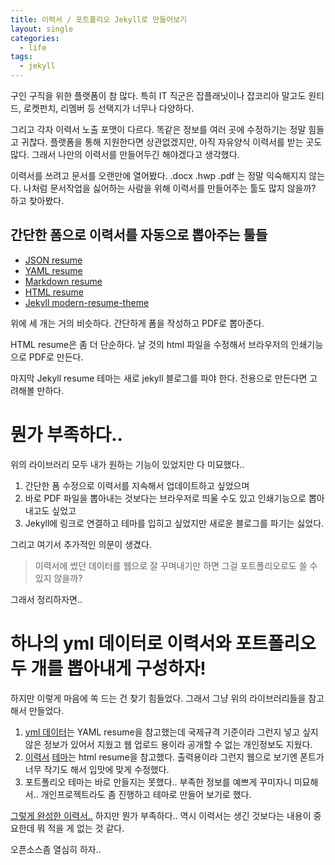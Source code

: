 ```yaml
---
title: 이력서 / 포트폴리오 Jekyll로 만들어보기
layout: single
categories:
  - life
tags:
  - jekyll
---
```

구인 구직을 위한 플랫폼이 참 많다. 특히 IT 직군은 잡플래닛이나 잡코리아 말고도
원티드, 로켓펀치, 리멤버 등 선택지가 너무나 다양하다.

그리고 각자 이력서 노출 포맷이 다르다. 똑같은 정보를 여러 곳에 수정하기는 정말 힘들고 귀찮다.
플랫폼을 통해 지원한다면 상관없겠지만, 아직 자유양식 이력서를 받는 곳도 많다.
그래서 나만의 이력서를 만들어두긴 해야겠다고 생각했다.

이력서를 쓰려고 문서를 오랜만에 열어봤다. .docx .hwp .pdf 는 정말 익숙해지지 않는다.
나처럼 문서작업을 싫어하는 사람을 위해 이력서를 만들어주는 툴도 많지 않을까? 하고 찾아봤다.


## 간단한 폼으로 이력서를 자동으로 뽑아주는 툴들
- [JSON resume](https://github.com/jsonresume)
- [YAML resume](https://github.com/notsag/yaml-resume)
- [Markdown resume](https://github.com/there4/markdown-resume)
- [HTML resume](https://github.com/mnjul/html-resume)
- [Jekyll modern-resume-theme](https://github.com/sproogen/modern-resume-theme)

위에 세 개는 거의 비슷하다. 간단하게 폼을 작성하고 PDF로 뽑아준다.

HTML resume은 좀 더 단순하다. 날 것의 html 파일을 수정해서 브라우저의 인쇄기능으로 PDF로 만든다.

마지막 Jekyll resume 테마는 새로 jekyll 블로그를 파야 한다. 전용으로 만든다면 고려해볼 만하다.

# 뭔가 부족하다..

위의 라이브러리 모두 내가 원하는 기능이 있었지만 다 미묘했다..

1. 간단한 폼 수정으로 이력서를 지속해서 업데이트하고 싶었으며
2. 바로 PDF 파일을 뽑아내는 것보다는 브라우저로 띄울 수도 있고 인쇄기능으로 뽑아내고도 싶었고
3. Jekyll에 링크로 연결하고 테마를 입히고 싶었지만 새로운 블로그를 파기는 싫었다.

그리고 여기서 추가적인 의문이 생겼다.

> 이력서에 썼던 데이터를 웹으로 잘 꾸며내기만 하면 그걸 포트폴리오로도 쓸 수 있지 않을까?

그래서 정리하자면..

# 하나의 yml 데이터로 이력서와 포트폴리오 두 개를 뽑아내게 구성하자!

하지만 이렇게 마음에 쏙 드는 건 찾기 힘들었다. 그래서 그냥 위의 라이브러리들을 참고 해서 만들었다.


1. [yml 데이터](https://github.com/zmunm/zmunm.github.io/blob/main/_data/resume.yml)는
YAML resume을 참고했는데 국제규격 기준이라 그런지 넣고 싶지 않은 정보가 있어서 지웠고
웹 업로드 용이라 공개할 수 없는 개인정보도 지웠다.
2. [이력서](https://github.com/zmunm/zmunm.github.io/blob/main/_layouts/resume.html)
[테마](https://github.com/zmunm/zmunm.github.io/blob/main/assets/css/resume.css)는
html resume을 참고했다. 출력용이라 그런지 웹으로 보기엔 폰트가 너무 작기도 해서 입맛에 맞게 수정했다.
3. 포트폴리오 테마는 바로 만들지는 못했다.. 부족한 정보를 예쁘게 꾸미자니 미묘해서..
개인프로젝트라도 좀 진행하고 테마로 만들어 보기로 했다.

[그렇게 완성한 이력서..](https://zmunm.github.io/resume/)
하지만 뭔가 부족하다.. 역시 이력서는 생긴 것보다는 내용이 중요한데 뭐 적을 게 없는 것 같다.

오픈소스좀 열심히 하자..
